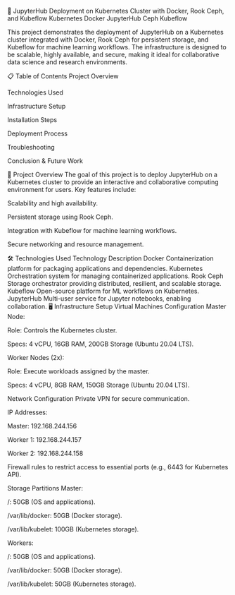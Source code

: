 🚀 JupyterHub Deployment on Kubernetes Cluster with Docker, Rook Ceph, and Kubeflow
Kubernetes
Docker
JupyterHub
Ceph
Kubeflow

This project demonstrates the deployment of JupyterHub on a Kubernetes cluster integrated with Docker, Rook Ceph for persistent storage, and Kubeflow for machine learning workflows. The infrastructure is designed to be scalable, highly available, and secure, making it ideal for collaborative data science and research environments.

📋 Table of Contents
Project Overview

Technologies Used

Infrastructure Setup

Installation Steps

Deployment Process

Troubleshooting

Conclusion & Future Work

🌟 Project Overview
The goal of this project is to deploy JupyterHub on a Kubernetes cluster to provide an interactive and collaborative computing environment for users. Key features include:

Scalability and high availability.

Persistent storage using Rook Ceph.

Integration with Kubeflow for machine learning workflows.

Secure networking and resource management.

🛠 Technologies Used
Technology	Description
Docker	Containerization platform for packaging applications and dependencies.
Kubernetes	Orchestration system for managing containerized applications.
Rook Ceph	Storage orchestrator providing distributed, resilient, and scalable storage.
Kubeflow	Open-source platform for ML workflows on Kubernetes.
JupyterHub	Multi-user service for Jupyter notebooks, enabling collaboration.
🖥 Infrastructure Setup
Virtual Machines Configuration
Master Node:

Role: Controls the Kubernetes cluster.

Specs: 4 vCPU, 16GB RAM, 200GB Storage (Ubuntu 20.04 LTS).

Worker Nodes (2x):

Role: Execute workloads assigned by the master.

Specs: 4 vCPU, 8GB RAM, 150GB Storage (Ubuntu 20.04 LTS).

Network Configuration
Private VPN for secure communication.

IP Addresses:

Master: 192.168.244.156

Worker 1: 192.168.244.157

Worker 2: 192.168.244.158

Firewall rules to restrict access to essential ports (e.g., 6443 for Kubernetes API).

Storage Partitions
Master:

/: 50GB (OS and applications).

/var/lib/docker: 50GB (Docker storage).

/var/lib/kubelet: 100GB (Kubernetes storage).

Workers:

/: 50GB (OS and applications).

/var/lib/docker: 50GB (Docker storage).

/var/lib/kubelet: 50GB (Kubernetes storage).
